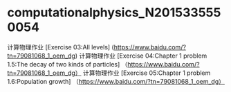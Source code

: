 # computationalphysics_N2015335550054
计算物理作业
[Exercise 03:All levels] (https://www.baidu.com/?tn=79081068_1_oem_dg) 
计算物理作业
[Exercise 04:Chapter 1 problem 1.5:The decay of two kinds of particles] （https://www.baidu.com/?tn=79081068_1_oem_dg）
计算物理作业
[Exercise 05:Chapter 1 problem 1.6:Population growth] （https://www.baidu.com/?tn=79081068_1_oem_dg）
